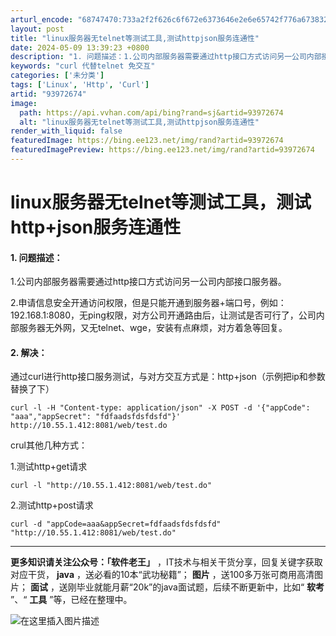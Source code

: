 ```yaml
---
arturl_encode: "68747470:733a2f2f626c6f672e6373646e2e6e65742f776a6738323039:2f61727469636c652f64657461696c732f3933393732363734"
layout: post
title: "linux服务器无telnet等测试工具,测试httpjson服务连通性"
date: 2024-05-09 13:39:23 +0800
description: "1. 问题描述：1.公司内部服务器需要通过http接口方式访问另一公司内部接口服务器。2.申请信息安"
keywords: "curl 代替telnet 免交互"
categories: ['未分类']
tags: ['Linux', 'Http', 'Curl']
artid: "93972674"
image:
  path: https://api.vvhan.com/api/bing?rand=sj&artid=93972674
  alt: "linux服务器无telnet等测试工具,测试httpjson服务连通性"
render_with_liquid: false
featuredImage: https://bing.ee123.net/img/rand?artid=93972674
featuredImagePreview: https://bing.ee123.net/img/rand?artid=93972674
---
```


# linux服务器无telnet等测试工具，测试http+json服务连通性

#### 1. 问题描述：

1.公司内部服务器需要通过http接口方式访问另一公司内部接口服务器。

2.申请信息安全开通访问权限，但是只能开通到服务器+端口号，例如：192.168.1:8080，无ping权限，对方公司开通路由后，让测试是否可行了，公司内部服务器无外网，又无telnet、wge，安装有点麻烦，对方着急等回复。

#### 2. 解决：

通过curl进行http接口服务测试，与对方交互方式是：http+json（示例把ip和参数替换了下）

```
curl -l -H "Content-type: application/json" -X POST -d '{"appCode": "aaa","appSecret": "fdfaadsfdsfdsfd"}'  http://10.55.1.412:8081/web/test.do

```

crul其他几种方式：

1.测试http+get请求

```
curl -l "http://10.55.1.412:8081/web/test.do" 

```

2.测试http+post请求

```
curl -d "appCode=aaa&appSecret=fdfaadsfdsfdsfd" "http://10.55.1.412:8081/web/test.do"

```

---

**更多知识请关注公众号：「软件老王」**
，IT技术与相关干货分享，回复关键字获取对应干货，
**java**
，送必看的10本“武功秘籍”；
**图片**
，送100多万张可商用高清图片；
**面试**
，送刚毕业就能月薪“20k”的java面试题，后续不断更新中，比如“
**软考**
”、“
**工具**
”等，已经在整理中。

![在这里插入图片描述](https://i-blog.csdnimg.cn/blog_migrate/d9fdb09112d0569af95ce98c1fa8e6a7.jpeg#pic_center)